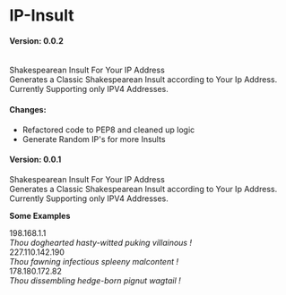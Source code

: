 IP-Insult
=========
<h4>Version: 0.0.2</h4><br/>
Shakespearean Insult For Your IP Address <br/>
Generates a Classic Shakespearean Insult according to Your Ip Address. Currently Supporting only IPV4 Addresses.
<h4>Changes:</h4>
<ul>
<li>Refactored code to PEP8 and cleaned up logic</li>
<li>Generate Random IP's for more Insults</li>
</ul>

<h4>Version: 0.0.1</h4>
Shakespearean Insult For Your IP Address <br/>
Generates a Classic Shakespearean Insult according to Your Ip Address. Currently Supporting only IPV4 Addresses.
<p> <b>Some Examples</b> </p>
198.168.1.1<br/>
<i>Thou doghearted hasty-witted puking villainous ! </i><br/>
227.110.142.190<br/>
<i>Thou fawning infectious spleeny malcontent ! </i><br/>
178.180.172.82<br/>
<i>Thou dissembling hedge-born pignut wagtail !</i><br/>
